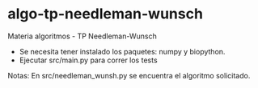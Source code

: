 # algo-tp-needleman-wunsch
Materia algoritmos - TP Needleman-Wunsch 

- Se necesita tener instalado los paquetes: numpy y biopython.
- Ejecutar src/main.py para correr los tests


Notas: En src/needleman_wunsh.py se encuentra el algoritmo solicitado.
